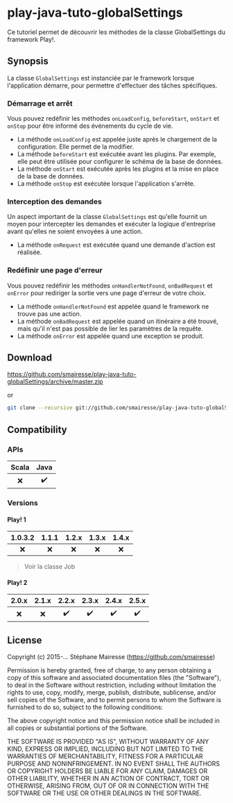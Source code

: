 # play-java-tuto-globalSettings

Ce tutoriel permet de découvrir les méthodes de la classe GlobalSettings du framework Play!.

## Synopsis

La classe ```GlobalSettings``` est instanciée par le framework lorsque l'application démarre, pour permettre d'effectuer des tâches spécifiques.

### Démarrage et arrêt

Vous pouvez redéfinir les méthodes ```onLoadConfig```, ```beforeStart```, ```onStart``` et ```onStop``` pour être informé des événements du cycle de vie.
* La méthode ```onLoadConfig``` est appelée juste après le chargement de la configuration. Elle permet de la modifier.
* La méthode ```beforeStart``` est exécutée avant les plugins. Par exemple, elle peut être utilisée pour configurer le schéma de la base de données.
* La méthode ```onStart``` est exécutée après les plugins et la mise en place de la base de données.
* La méthode ```onStop``` est exécutée lorsque l'application s'arrête.

### Interception des demandes

Un aspect important de la classe ```GlobalSettings``` est qu'elle fournit un moyen pour intercepter les demandes et exécuter la logique d'entreprise avant qu'elles ne soient envoyées à une action.
* La méthode ```onRequest``` est exécutée quand une demande d'action est réalisée.

### Redéfinir une page d'erreur

Vous pouvez redéfinir les méthodes ```onHandlerNotFound```, ```onBadRequest``` et ```onError``` pour rediriger la sortie vers une page d'erreur de votre choix.

* La méthode ```onHandlerNotFound``` est appelée quand le framework ne trouve pas une action.
* La méthode ```onBadRequest``` est appelée quand un itinéraire a été trouvé, mais qu'il n'est pas possible de lier les paramètres de la requête.
* La méthode ```onError``` est appelée quand une exception se produit.

## Download

https://github.com/smairesse/play-java-tuto-globalSettings/archive/master.zip

or 

```bash
git clone --recursive git://github.com/smairesse/play-java-tuto-globalSettings.git
```

## Compatibility

### APIs

| Scala              | Java               |
|:------------------:|:------------------:|
| :x:                | :heavy_check_mark: |

### Versions

#### Play! 1

| 1.0.3.2            | 1.1.1              | 1.2.x              | 1.3.x              | 1.4.x              |
|:------------------:|:------------------:|:------------------:|:------------------:|:------------------:|
| :x:                | :x:                | :x:                | :x:                | :x:                |

> Voir la classe Job

#### Play! 2

| 2.0.x              | 2.1.x              | 2.2.x              | 2.3.x              | 2.4.x              | 2.5.x              |
|:------------------:|:------------------:|:------------------:|:------------------:|:------------------:|:------------------:|
| :x:                | :x:                | :heavy_check_mark: | :heavy_check_mark: | :heavy_check_mark: | :heavy_check_mark: |

## License

Copyright (c) 2015-... Stéphane Mairesse (https://github.com/smairesse)

Permission is hereby granted, free of charge, to any person obtaining
a copy of this software and associated documentation files (the
"Software"), to deal in the Software without restriction, including
without limitation the rights to use, copy, modify, merge, publish,
distribute, sublicense, and/or sell copies of the Software, and to
permit persons to whom the Software is furnished to do so, subject to
the following conditions:

The above copyright notice and this permission notice shall be
included in all copies or substantial portions of the Software.

THE SOFTWARE IS PROVIDED "AS IS", WITHOUT WARRANTY OF ANY KIND,
EXPRESS OR IMPLIED, INCLUDING BUT NOT LIMITED TO THE WARRANTIES OF
MERCHANTABILITY, FITNESS FOR A PARTICULAR PURPOSE AND
NONINFRINGEMENT. IN NO EVENT SHALL THE AUTHORS OR COPYRIGHT HOLDERS BE
LIABLE FOR ANY CLAIM, DAMAGES OR OTHER LIABILITY, WHETHER IN AN ACTION
OF CONTRACT, TORT OR OTHERWISE, ARISING FROM, OUT OF OR IN CONNECTION
WITH THE SOFTWARE OR THE USE OR OTHER DEALINGS IN THE SOFTWARE.

